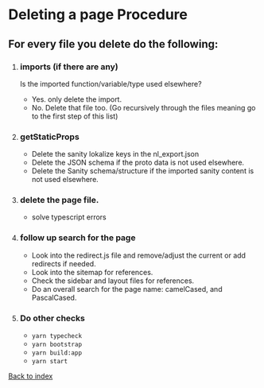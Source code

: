 # Deleting a page Procedure

## For every file you delete do the following:
1. ### imports (if there are any)
   Is the imported function/variable/type used elsewhere?
      - Yes. only delete the import.
      - No. Delete that file too. (Go recursively through the files meaning go to the first step of this list)
2. ### getStaticProps
   - Delete the sanity lokalize keys in the nl_export.json
   - Delete the JSON schema if the proto data is not used elsewhere.
   - Delete the Sanity schema/structure if the imported sanity content is not used elsewhere.

3. ### delete the page file.
   - solve typescript errors

4. ### follow up search for the page
   - Look into the redirect.js file and remove/adjust the current or add redirects if needed.
   - Look into the sitemap for references.
   - Check the sidebar and layout files for references.
   - Do an overall search for the page name: camelCased, and PascalCased.

5. ### Do other checks
   - ```yarn typecheck```
   - ```yarn bootstrap```
   - ```yarn build:app```
   - ```yarn start```

[Back to index](index.md)
